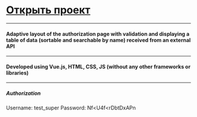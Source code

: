 # [Открыть проект](https://soldor37.github.io/auth-test "Ссылка на проект") #
---
#### Adaptive layout of the authorization page with validation and displaying a table of data (sortable and searchable by name) received from an external API ####
---
#### Developed using Vue.js, HTML, CSS, JS (without any other frameworks or libraries) ####
---
##### Authorization
Username: test_super
Password: Nf<U4f<rDbtDxAPn

